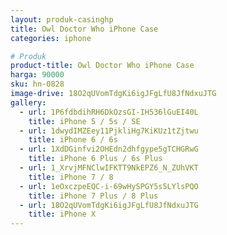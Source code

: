 ```yaml
---
layout: produk-casinghp
title: Owl Doctor Who iPhone Case
categories: iphone

# Produk
product-title: Owl Doctor Who iPhone Case
harga: 90000
sku: hn-0828
image-drive: 18O2qUVomTdgKi6igJFgLfU8JfNdxuJTG
gallery:
  - url: 1P6fdbdihRH6DkOzsGI-IH536lGuEI40L
    title: iPhone 5 / 5s / SE
  - url: 1dwydIMZEey11PjkliHg7KiKUz1tZjtwu
    title: iPhone 6 / 6s
  - url: 1XdDGinfvi2OHEdn2dhfgype5gTCHGRwG
    title: iPhone 6 Plus / 6s Plus
  - url: 1_XrvjMFNClwIFKTT9NkEPZ6_N_ZUhVKT
    title: iPhone 7 / 8
  - url: 1eOxczpeEQC-i-69wHySPGY5s5LYlsPQO
    title: iPhone 7 Plus / 8 Plus
  - url: 18O2qUVomTdgKi6igJFgLfU8JfNdxuJTG
    title: iPhone X
---
```

